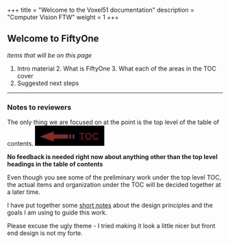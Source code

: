 +++
title = "Welcome to the Voxel51 documentation"
description = "Computer Vision FTW"
weight = 1
+++

## Welcome to FiftyOne
_items that will be on this page_

1. Intro material
   2. What is FiftyOne
   3. What each of the areas in the TOC cover
2. Suggested next steps

--------------

### Notes to reviewers
The only thing we are focused on at the point is the top level of the table of contents. 
![toc_arrow.png](toc_arrow.png)

**No feedback is needed right now about anything other than the top level headings in the table of contents**

Even though you see some of the preliminary work  under the top level TOC, the actual items and organization under the TOC will be decided together at a later time. 

I have put together some [short notes](notes.md) about the design principles and the goals I am using to guide this work. 

Please excuse the ugly theme - I tried making it look a little nicer but front end design is not my forte. 


 